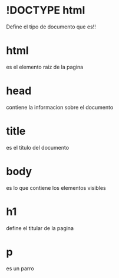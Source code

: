 # !DOCTYPE html 
 Define el tipo de documento que es!!
# html 
es el elemento raiz de la pagina
# head
contiene la informacion sobre el documento
# title
es el titulo del documento
# body
es lo que contiene los elementos visibles
# h1 
define el titular de la pagina
# p
es un parro
